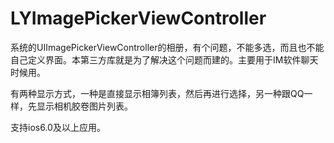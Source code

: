 LYImagePickerViewController
===========================

系统的UIImagePickerViewController的相册，有个问题，不能多选，而且也不能自己定义界面。本第三方库就是为了解决这个问题而建的。主要用于IM软件聊天时候用。

有两种显示方式，一种是直接显示相簿列表，然后再进行选择，另一种跟QQ一样，先显示相机胶卷图片列表。

支持ios6.0及以上应用。
